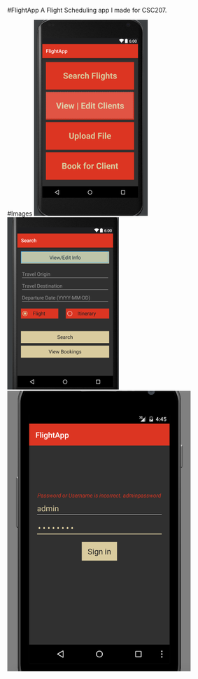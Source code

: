 #FlightApp
A Flight Scheduling app I made for CSC207.

#Images
!["Image 0"](https://github.com/sooham/FlightApp/blob/master/images/img0.png)
!["Image 1"](https://github.com/sooham/FlightApp/blob/master/images/img1.png)
!["Image 2"](https://github.com/sooham/FlightApp/blob/master/images/img2.png)
